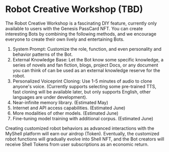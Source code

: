# Robot Creative Workshop (TBD)

The Robot Creative Workshop is a fascinating DIY feature, currently only available to users with the Genesis PassCard NFT. You can create interesting Bots by combining the following methods, and we encourage everyone to create their own lively and entertaining Bots.

1. System Prompt: Customize the role, function, and even personality and behavior patterns of the Bot.
2. External Knowledge Base: Let the Bot know some specific knowledge, a series of novels and fan fiction, blogs, project Docs, or any document you can think of can be used as an external knowledge reserve for the robot.
3. Personalized Voiceprint Cloning: Use 1-5 minutes of audio to clone anyone's voice. (Currently supports selecting some pre-trained TTS, fast cloning will be available later, but only supports English, other languages are under development).
4. Near-infinite memory library. (Estimated May)
5. Internet and API access capabilities. (Estimated June)
6. More modalities of other models. (Estimated June)
7. Fine-tuning model training with additional corpus. (Estimated June)

Creating customized robot behaviors as advanced interactions with the MyShell platform will earn our airdrop (Token). Eventually, the customized robot functions will gradually evolve into Shell NFT, and the Bot creators will receive Shell Tokens from user subscriptions as an economic return.